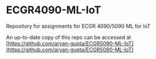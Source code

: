 # ECGR4090-ML-IoT
Repository for assignments for ECGR 4090/5090 ML for IoT

An up-to-date copy of this repo can be accessed at [https://github.com/aryan-gupta/ECGR5090-ML-IoT](https://github.com/aryan-gupta/ECGR5090-ML-IoT)
